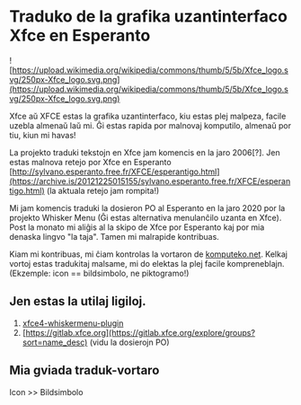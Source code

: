 # Traduko de la grafika uzantinterfaco Xfce en Esperanto
![https://upload.wikimedia.org/wikipedia/commons/thumb/5/5b/Xfce_logo.svg/250px-Xfce_logo.svg.png](https://upload.wikimedia.org/wikipedia/commons/thumb/5/5b/Xfce_logo.svg/250px-Xfce_logo.svg.png)

Xfce aŭ XFCE estas la grafika uzantinterfaco, kiu estas plej malpeza, facile uzebla almenaŭ laŭ mi. Ĝi estas rapida por malnovaj komputilo, almenaŭ por tiu, kiun mi havas!

La projekto traduki tekstojn en Xfce jam komencis en la jaro 2006[?]. Jen estas malnova retejo por Xfce en Esperanto [http://sylvano.esperanto.free.fr/XFCE/esperantigo.html](https://archive.is/20121225015155/sylvano.esperanto.free.fr/XFCE/esperantigo.html) (la aktuala retejo jam rompita!)

Mi jam komencis traduki la dosieron PO al Esperanto en la jaro 2020 por la projekto Whisker Menu (Ĝi estas alternativa menulanĉilo uzanta en Xfce). Post la monato mi aliĝis al la skipo de Xfce por Esperanto kaj por mia denaska lingvo "la taja". Tamen mi malrapide kontribuas.

Kiam mi kontribuas, mi ĉiam kontrolas la vortaron de [komputeko.net](komputeko.net). Kelkaj vortoj estas tradukitaj malsame, mi do elektas la plej facile kompreneblajn. (Ekzemple: icon == bildsimbolo, ne piktogramo!)

## Jen estas la utilaj ligiloj.

1. [xfce4-whiskermenu-plugin](https://explore.transifex.com/gottcode/xfce4-whiskermenu-plugin/)
2. [https://gitlab.xfce.org](https://gitlab.xfce.org/explore/groups?sort=name_desc) (vidu la dosierojn PO)

## Mia gviada traduk-vortaro
Icon >> Bildsimbolo
